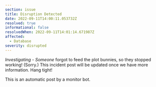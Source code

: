 ```yaml
---
section: issue
title: Disruption Detected
date: 2022-09-11T14:00:11.053732Z
resolved: true
informational: false
resolvedWhen: 2022-09-11T14:01:14.671987Z
affected:
  - Database
severity: disrupted
---
```

*Investigating* - _Someone_ forgot to feed the plot bunnies, so they stopped working! (Sorry.) This incident post will be updated once we have more information. Hang tight!

This is an automatic post by a monitor bot.
        